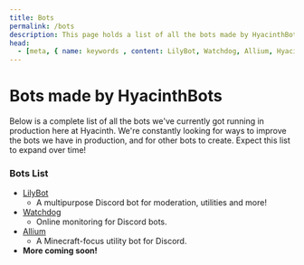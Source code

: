 ```yaml
---
title: Bots
permalink: /bots
description: This page holds a list of all the bots made by HyacinthBots
head:
  - [meta, { name: keywords , content: LilyBot, Watchdog, Allium, Hyacinth, HyacinthBots}]
---
```

# Bots made by HyacinthBots

Below is a complete list of all the bots we've currently got running in production here at Hyacinth. We're constantly 
looking for ways to improve the bots we have in production, and for other bots to create. Expect this list to expand 
over time!

### Bots List
* [LilyBot](/bots/lily/about-lily.md)
  * A multipurpose Discord bot for moderation, utilities and more! 
* [Watchdog](/bots/watchdog/about-watchdog.md)
  * Online monitoring for Discord bots.
* [Allium](/bots/allium/about-allium.md)
  * A Minecraft-focus utility bot for Discord.
* **More coming soon!**
